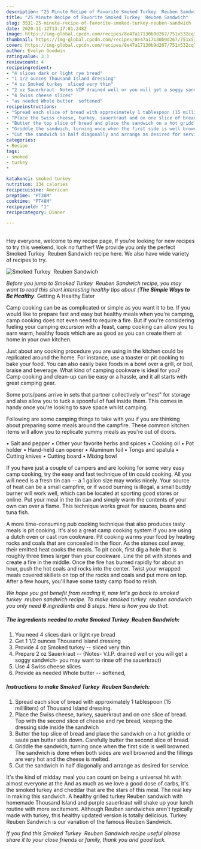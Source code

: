 ```yaml
---
description: "25 Minute Recipe of Favorite Smoked Turkey  Reuben Sandwich"
title: "25 Minute Recipe of Favorite Smoked Turkey  Reuben Sandwich"
slug: 3531-25-minute-recipe-of-favorite-smoked-turkey-reuben-sandwich
date: 2020-11-12T13:17:01.248Z
image: https://img-global.cpcdn.com/recipes/8e47a17130b9d267/751x532cq70/smoked-turkey-reuben-sandwich-recipe-main-photo.jpg
thumbnail: https://img-global.cpcdn.com/recipes/8e47a17130b9d267/751x532cq70/smoked-turkey-reuben-sandwich-recipe-main-photo.jpg
cover: https://img-global.cpcdn.com/recipes/8e47a17130b9d267/751x532cq70/smoked-turkey-reuben-sandwich-recipe-main-photo.jpg
author: Evelyn Goodwin
ratingvalue: 3.1
reviewcount: 4
recipeingredient:
- "4 slices dark or light rye bread"
- "1 1/2 ounces Thousand Island dressing"
- "4 oz Smoked turkey  sliced very thin"
- "2 oz Sauerkraut  Notes VIP drained well or you will get a soggy sandwich you may want to rinse off the sauerkraut"
- "4 Swiss cheese slices"
- "as needed Whole butter  softened"
recipeinstructions:
- "Spread each slice of bread with approximately 1 tablespoon (15 milliliters) of Thousand Island dressing."
- "Place the Swiss cheese, turkey, sauerkraut and on one slice of bread. Top with the second slice of cheese and rye bread, keeping the dressing side inside the sandwich"
- "Butter the top slice of bread and place the sandwich on a hot griddle or saute pan butter side down. Carefully butter the second slice of bread."
- "Griddle the sandwich, turning once when the first side is well browned. The sandwich is done when both sides are well browned and the fillings are very hot and the cheese is melted."
- "Cut the sandwich in half diagonally and arrange as desired for service."
categories:
- Recipe
tags:
- smoked
- turkey
- 

katakunci: smoked turkey  
nutrition: 134 calories
recipecuisine: American
preptime: "PT38M"
cooktime: "PT48M"
recipeyield: "1"
recipecategory: Dinner

---
```

<br>
Hey everyone, welcome to my recipe page, If you're looking for new recipes to try this weekend, look no further! We provide you only the perfect Smoked Turkey  Reuben Sandwich recipe here. We also have wide variety of recipes to try.
<br>


![Smoked Turkey  Reuben Sandwich](https://img-global.cpcdn.com/recipes/8e47a17130b9d267/751x532cq70/smoked-turkey-reuben-sandwich-recipe-main-photo.jpg)

<i>Before you jump to Smoked Turkey  Reuben Sandwich recipe, you may want to read this short interesting healthy tips about {<strong>The Simple Ways to Be Healthy</strong>.</i>
Getting A Healthy Eater

    
Camp cooking can be as complicated or simple as you want it to be. If you would like to prepare fast and easy but healthy meals when you're camping, camp cooking does not even need to require a fire. But if you're considering fueling your camping excursion with a feast, camp cooking can allow you to earn warm, healthy foods which are as good as you can create them at home in your own kitchen.

 Just about any cooking procedure you are using in the kitchen could be replicated around the home. For instance, use a toaster or pit cooking to bake your food. You can also easily bake foods in a bowl over a grill, or boil, braise and beverage. What kind of camping cookware is ideal for you? Camp cooking and clean-up can be easy or a hassle, and it all starts with great camping gear.

Some pots/pans arrive in sets that partner collectively or"nest" for storage and also allow you to tuck a spoonful of fuel inside them. This comes in handy once you're looking to save space whilst camping.

Following are some camping things to take with you if you are thinking about preparing some meals around the campfire. These common kitchen items will allow you to replicate yummy meals as you're out of doors.

• Salt and pepper
• Other your favorite herbs and spices
• Cooking oil
• Pot holder
• Hand-held can opener
• Aluminum foil
• Tongs and spatula
• Cutting knives
• Cutting board
• Mixing bowl


If you have just a couple of campers and are looking for some very easy camp cooking, try the easy and fast technique of tin could cooking. All you will need is a fresh tin can -- a 1 gallon size may works nicely. Your source of heat can be a small campfire, or if wood burning is illegal, a small buddy burner will work well, which can be located at sporting good stores or online. Put your meal in the tin can and simply warm the contents of your own can over a flame.  This technique works great for sauces, beans and tuna fish.

A more time-consuming pub cooking technique that also produces tasty meals is pit cooking.  It's also a great camp cooking system if you are using a dutch oven or cast iron cookware. Pit cooking warms your food by heating rocks and coals that are concealed in the floor. As the stones cool away, their emitted heat cooks the meals. To pit cook, first dig a hole that is roughly three times larger than your cookware. Line the pit with stones and create a fire in the middle. Once the fire has burned rapidly for about an hour, push the hot coals and rocks into the center. Twist your wrapped meals covered skillets on top of the rocks and coals and put more on top. After a few hours, you'll have some tasty camp food to relish.


<i>We hope you got benefit from reading it, now let's go back to smoked turkey  reuben sandwich recipe. To make smoked turkey  reuben sandwich you only need <strong>6</strong> ingredients and <strong>5</strong> steps. Here is how you do that.
</i>

##### The ingredients needed to make Smoked Turkey  Reuben Sandwich:

1. You need 4 slices dark or light rye bread
1. Get 1 1/2 ounces Thousand Island dressing
1. Provide 4 oz Smoked turkey -- sliced very thin
1. Prepare 2 oz Sauerkraut -- (Notes- V.I.P. drained well or you will get a soggy sandwich- you may want to rinse off the sauerkraut)
1. Use 4 Swiss cheese slices
1. Provide as needed Whole butter -- softened,


##### Instructions to make Smoked Turkey  Reuben Sandwich:

1. Spread each slice of bread with approximately 1 tablespoon (15 milliliters) of Thousand Island dressing.
1. Place the Swiss cheese, turkey, sauerkraut and on one slice of bread. Top with the second slice of cheese and rye bread, keeping the dressing side inside the sandwich
1. Butter the top slice of bread and place the sandwich on a hot griddle or saute pan butter side down. Carefully butter the second slice of bread.
1. Griddle the sandwich, turning once when the first side is well browned. The sandwich is done when both sides are well browned and the fillings are very hot and the cheese is melted.
1. Cut the sandwich in half diagonally and arrange as desired for service.


It&#39;s the kind of midday meal you can count on being a universal hit with almost everyone at the And as much as we love a good dose of carbs, it&#39;s the smoked turkey and cheddar that are the stars of this meal. The real key in making this sandwich. A healthy grilled turkey Reuben sandwich with homemade Thousand Island and purple sauerkraut will shake up your lunch routine with more excitement. Although Reuben sandwiches aren&#39;t typically made with turkey, this healthy updated version is totally delicious. Turkey Reuben Sandwich is our variation of the famous Reuben Sandwich. 

<i>If you find this Smoked Turkey  Reuben Sandwich recipe useful please share it to your close friends or family, thank you and good luck.</i>
